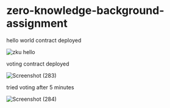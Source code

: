 # zero-knowledge-background-assignment
 
hello world contract deployed


![zku hello](https://user-images.githubusercontent.com/99072771/164975457-b8a32aba-b3b9-47e3-8b20-269588361194.png)


voting contract deployed

![Screenshot (283)](https://user-images.githubusercontent.com/99072771/164975470-4fc16e46-6781-49a6-89c2-68880dff22c7.png)

tried voting after 5 minutes


![Screenshot (284)](https://user-images.githubusercontent.com/99072771/164975499-18dd9947-4877-4951-9cbd-36a09ab3f91d.png)
